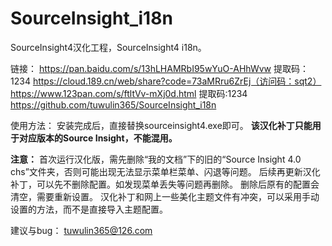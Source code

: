 # SourceInsight_i18n
SourceInsight4汉化工程，SourceInsight4 i18n。



链接：
https://pan.baidu.com/s/13hLHAMRbI95wYuO-AHhWvw 提取码：1234
https://cloud.189.cn/web/share?code=73aMRru6ZrEj（访问码：sqt2）
https://www.123pan.com/s/ftltVv-mXj0d.html 提取码:1234
https://github.com/tuwulin365/SourceInsight_i18n

使用方法：
安装完成后，直接替换sourceinsight4.exe即可。
**该汉化补丁只能用于对应版本的Source Insight，不能混用。**

**注意：**
首次运行汉化版，需先删除“我的文档”下的旧的“Source Insight 4.0 chs”文件夹，否则可能出现无法显示菜单栏菜单、闪退等问题。
后续再更新汉化补丁，可以先不删除配置。如发现菜单丢失等问题再删除。
删除后原有的配置会清空，需要重新设置。
汉化补丁和网上一些美化主题文件有冲突，可以采用手动设置的方法，而不是直接导入主题配置。

建议与bug：
tuwulin365@126.com
